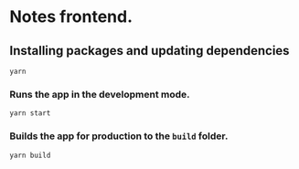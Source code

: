 # Notes frontend.  

## Installing packages and updating dependencies  
`yarn`  

### Runs the app in the development mode.  
`yarn start`

### Builds the app for production to the `build` folder.  
`yarn build`
